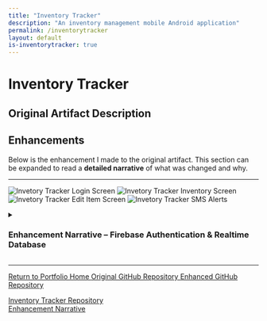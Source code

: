 ```yaml
---
title: "Inventory Tracker"
description: "An inventory management mobile Android application"
permalink: /inventorytracker
layout: default
is-inventorytracker: true
---
```


# Inventory Tracker

## Original Artifact Description


## Enhancements
Below is the enhancement I made to the original artifact. This section can be expanded to read a **detailed narrative** of what was changed and why.

---
![Invetory Tracker Login Screen](/assets/images/inventorytracker-login.jpg)
![Invetory Tracker Inventory Screen](/assets/images/inventorytracker-inventory.jpg)
![Invetory Tracker Edit Item Screen](/assets/images/inventorytracker-edititem.jpg)
![Invetory Tracker SMS Alerts](/assets/images/inventorytracker-SMSalert.jpg)

<details>
   <summary> <h3>Enhancement Narrative – Firebase Authentication & Realtime Database</h3> </summary>
   <br>
   <img src="assets/images/inventorytracker-auth.jpg" alt="Firebase Authentication Integration Console"/>
   <img src="assets/images/inventorytracker-firebaseRTDB.jpg" alt="Firebase Authentication Integration Console"/>

   <h4>Artifact Description</h4>

   <p>This Inventory Management Mobile Application, <i>Inventory Tracker</i>, began as a course project in <b>CS360 Mobile Architect & Programming</b>, where I was tasked with creating an Android app that stores and manages data in an SQLite database. The original artifact focused on warehouse management use cases, allowing employees to log in, manage product inventory (with name, description, quantity, and UPC attributes), and receive SMS notifications when items are out of stock. However, the original artifact contained a naively implemented local database for storing user credentials and inventory items, which posed security and usability issues (each user shared the same database that could only be logged into/viewed on one device). </p>

   <p>In my enhancement, I replaced the local SQLite implementation with Google Firebase Authentication and Realtime Database services to improve security by removing plain-text credentials from local storage and fixing an authentication bypass exploit. Specifically, the enhancement incorporates:</p> 

   <ul>
      <li><b>Firebase Realtime Database</b> - A secure cloud-based NoSQL storage solution that stores each user’s settings and uses rules to allow users to manage an inventory of items.</li>
      <li><b>Firebase Authentication</b> - Provides safe user authentication handling sign-in, sign-up, and secure sessions with automatic password hashing and issuing tokens.</li>
      <li><b>Improved project structure</b> - The original <code>InventoryDatabase</code> class was a monolith of responsibilities. It was split into <code>InventoryDatabase</code>/<code>UserDatabase</code> (data CRUD), <code>InputSanitizer</code> (secure input), and <code>AlertSender</code> (SMS logic) for modularity and readability. Similarly, <code>AuthManager</code> was split from <code>LoginActivity</code>.</li>
   </ul>

   <h4>Justification of Enhancements</h4>

   <p>I’ve chosen this artifact for my ePortfolio as an example of my capabilities in working with projects in alignment with the database category. <i>Inventory Tracker</i> has demonstrated my ability to transition from a local SQLite-based database to cloud-based NoSQL storage in Firebase. Additionally, enhancing this project allows me to address original limitations, flaws, and security vulnerabilities in the local database. For example, user credentials and inventory data could only be accessed on one device, and each user shared the same database. Also, storing passwords in plain text and enabling user-session persistence by saving the credentials to a preferences file enabled an exploit allowing a user to bypass authentication. External authentication and storage remedy these concerns and demonstrate secure user authentication skills by implementing Firebase email/password authentication with the <code>AuthManager</code> class to allow safe, authorized user access. Secure database management skills are shown by structuring a NoSQL database with rules for secure use with Firebase Realtime Database and communicating with it with the <code>UserDatabase</code> and <code>InventoryDatabase</code> API classes for CRUD operations. Finally, the enhancement showcases best practices in refactoring and organization by splitting overly complex classes into specialized classes to improve maintainability.</p> 

   <h4>Course Outcomes Achieved</h4>
   
   <p> I’ve developed the enhancement to meet the course outcomes outlined in this capstone course.</p> 

   <ul>
      <li><b>Building Collaborative Environments</b> - Hosting the project on GitHub supports a collaborative workflow, and code documentation and inline comments encourage contributions or reviews.</li>
      <li><b>Designing and Evaluating Computing Solutions</b> - In planning the enhancement, I had to evaluate the trade-offs between the simpler local SQLite database, which was easier to implement but less secure, and a more secure cloud-based approach with Firebase. I addressed the security concerns by choosing Firebase and designing a structured NoSQL database.</li>
      <li><b>Utilizing Innovative Techniques and Tools</b> - Developing user authentication systems with secure credentials and token-based authorization or secure cloud-based databases from scratch is challenging, by adopting Firebase Realtime Database and Authentication, I demonstrate the ability to use modern cloud tools to implement these features efficiently. Refactoring to separate concerns into separate classes/methods also reflects industry-standard design techniques.</li>
      <li><b>Develop a Security Mindset</b> - I’ve identified and remedied vulnerabilities such as plain-text credentials, shared inventories, and insecure session handling using Firebase with rules-based access and password hashing to improve data privacy and address potential exploits. I’ve also implemented input validation for all input entering the database, preventing malformed data.</li>
   </ul>

   <h4>Enhancement Process Reflection</h4>

   <p>Transitioning this project from an SQLite implementation to a Firebase solution, I have greatly transformed the application's usability production-like implementation. Adding Firebase dependencies and configuring the app in the Firebase console was simple, as the platform automatically handles many security concerns. In development, implementing Firebase and integrating Firebase Authentication was straightforward, though in integrating the Realtime Database, I faced significant challenges teaching important lessons about asynchronous operations and architecture.</p>

   <p>My original <code>InventoryDatabase</code> implementation used <em>synchronous</em> SQLite queries where methods like <code>getItem()</code> can return an item immediately, however, Firebase querying relies on <em>asynchronous</em> calls instead. I initially aimed to modify only the internal CRUD implementations of the <code>InventoryDatabase</code> class to allow the app to function the same without updating other classes, so I tried to keep the same synchronous return approach, but because the external classes calling <code>getItem()</code> or other methods expect a result instantly, this caused bugs in the code returning empty or null data before Firebase finished retrieving results. I realized I had to embrace Firebase’s asynchronous <code>.get()</code> and <code>.setValue()</code> calls by using callbacks to properly handle the data only after it arrives. This required rewriting many CRUD methods to accept callback interfaces, which meant that external classes for viewing and modifying the inventory (<code>NotificationsFragment</code>, <code>ItemFragment</code>, and <code>InventoryFragment</code>) had to be modified to pass callback implementations to the <code>InventoryDatabase</code> methods that handle callback results, ensuring the related UI components are updated only after a query or update is finished.</p>

   <p>A concern I had with the real-time database was the security of users being able to interact with the database, so I also utilized the database rules in the Firebase console.</p>
   <pre>
    {  "rules": {
      ".read": "auth != null", // authenticated users only can read/write
      ".write": "auth != null", 
      "users": {
        "$uid": {
          ".read": "$uid === auth.uid", // each user only read/writes their own data
          ".write": "$uid === auth.uid", 
          "inventory": {
            ".indexOn": ["name", "quantity"]
    }}}}}
   </pre>
   <p>Defining the rules like above ensures that only authenticated users can read/write to the database and that users can only access their own data that correlates with their unique identifier.</p>
   <p>Thanks to these additions, this project demonstrates my software development skills in cloud database management, mobile app design, secure programming, and refactoring, which I will continue to improve and apply in future software development projects.</p>

</details>

---

<a href="/portfolio-site" class="btn-dark"> Return to Portfolio Home </a>
<a href="https://github.com/Halfwitz/CS320-JUnit-Project" class="btn-dark" target="_blank"> Original GitHub Repository </a>
<a href="https://github.com/Halfwitz/DayPlanner" class="btn-dark" target="_blank"> Enhanced GitHub Repository </a>




  [Inventory Tracker Repository](https://github.com/Halfwitz/CS360-Inventory-Tracker-Android)  
  [Enhancement Narrative](https://docs.google.com/document/d/1O3v66INRr9tlwLYJGXr4ErvUq-r3DzebGuD4ET7MbEA/edit?usp=sharing)
